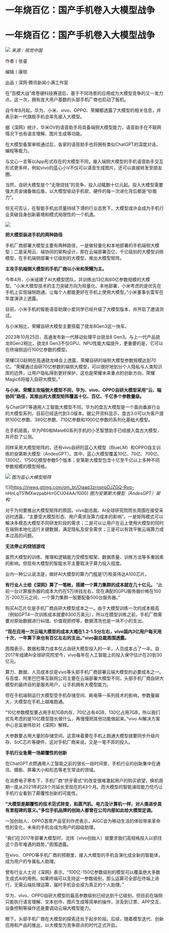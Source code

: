 # 一年烧百亿：国产手机卷入大模型战争

# 一年烧百亿：国产手机卷入大模型战争

![](https://inews.gtimg.com/news_bt/OIsilP7y8Lz99kubshGCTzamXHC_2Xs_ZnJT-5RLFAUdIAA/1000)
_来源：视觉中国_

作者丨张睿

编辑丨康晓

出品丨深网·腾讯新闻小满工作室

在“百模大战”席卷硬科技赛道后，基于不同场景的应用成为大模型竞争的又一发力点，这一次，拥有庞大用户基数的头部手机厂商也扣动了扳机。

自今年8月起，华为、小米、vivo、OPPO、荣耀都透露了大模型的相关信息，并表示新一代旗舰手机会率先接入大模型。

据《深网》统计，华米OV的语音助手将具备端侧大模型能力，语音助手在不联网情况下也有语言理解、图片生成等功能。

在大模型备案审核通过后，各家的语音助手也将拥有类似ChatGPT的深度对话、编程等能力。

与文心一言等以App形式存在的大模型不同，接入端侧大模型的手机语音助手交互形式更多样，例如vivo的蓝心小V不仅可以语音生成图片，还可以直接转发至朋友圈。

当然，自研大模型是个“无限烧钱”的竞争，投入动辄数十亿元起。投入大模型需要强大资金储备做后盾，以大模型驱动手机软、硬件的每一次进化背后都是“钞能力”。

但无可否认，在智能手机出货量持续下滑的行业态势下，大模型或许会成为手机行业突破自身创新窘境和模式局限性的一个机遇。

![](https://inews.gtimg.com/om_bt/O9m4ozE7GtaD1GVOzSUkIMVSUrgAxMXRB1u7oBj3KUWcYAA/1000)

**把大模型装进手机的两种路径**

手机厂商部署大模型主要有两种路径，一是做轻量化和本地部署的手机端侧大模型；二是采用云、端协同的架构设计，即在云端部署百亿、千亿级别的大模型训练模型，在手机端侧部署十亿级别的大模型，推出大模型矩阵。

**主攻手机端侧大模型的手机厂商以小米和荣耀为主。**

今年4月，小米组建了AI大模型团队，并训练出13亿和60亿参数规模的大模型。“小米大模型技术的主力突破方向为轻量化、本地部署，小米考虑的是优先在手机上实现端侧跑通，让每个人都能更好在手机上使用大模型。”小米董事长雷军在年度演讲上透露。

目前，小米手机的智能语音助理小爱同学已经升级了大模型版本，并开启了邀请测试。

与小米相比，荣耀自研大模型主要搭载了骁龙8Gen3这一快车。

2023年10月25日，高通发布新一代移动处理平台骁龙8 Gen3。与上一代产品骁龙8Gen2相比，骁龙8
Gen3不仅GPU、NPU性能大幅提升，更重要的是，它可以在终端侧运行100亿参数的模型。

荣耀CEO赵明在高通骁龙峰会上透露，荣耀自研的端侧大模型参数规模达到70亿。“荣耀通过自研70亿参数的端侧大模型，可以很好地划分个人隐私与人类知识库的边界，让用户隐私得到更好保护，这也是荣耀未来重点的创新方向，荣耀Magic6将接入自研大模型。”

**与小米、荣耀主攻端侧大模型不同，华为、vivo、OPPO自研大模型采用“云、端协同”路径，其推出的大模型矩阵覆盖十亿、百亿、千亿多个参数量级。**

与ChatGPT等通用人工智能大模型不同，华为的盘古大模型是一个面向垂直行业的大模型系列，目前已经迭代到3.0版本。据公开资料显示，盘古3.0可以为客户提供100亿参数、380亿参数、710亿参数和1000亿参数的系列化基础大模型。

在手机层面，华为P60和Mate60系列手机的小艺智慧助手已经接入盘古大模型，并开启了公测。

同样采用大模型矩阵的，还有vivo自研的蓝心大模型（BlueLM）和OPPO自主训练的安第斯大模型（AndesGPT）。其中，蓝心大模型覆盖10亿、70亿、700亿、1300亿、1750亿模型参数5个版本；安第斯大模型包含十亿至千亿以上多种不同参数规模的模型规格。

![](https://inews.gtimg.com/om_bt/OG__LXa4fos86QP6e_d6zGJm39wHyZBWutn2LmNLQbgSMAA/1000)
_图为蓝心大模型矩阵_

![](https://inews.gtimg.com/om_bt/Ojaaq3zrnsnpDJZGQ-Rvq-
nHnLqT51MXwzpabHrrGCU04AA/1000) _图为安第斯大模型（AndesGPT）架构_

对于为何要推出大模型矩阵的原因，vivo副总裁、AI全球研究院院长周围在接受采访时透露，“主要受大模型形态、用户需求及算力成本的影响”。一是矩阵模式可以解决多模态大模型不同研发阶段的需求；二是可以让用户在云上使用大模型的同时在端侧本地化运行关键数据，满足隐私及安全需求；三是可以有效平衡云端算力成本过高的问题。

**无法停止的烧钱游戏**

虽然大模型的训练、推理和逻辑能力受模型框架、数据质量、训练方法等多重因素的影响，但现有大模型的智能水平主要取决于算力投入程度。

业内一种公认说法是，做好AI大模型的算力门槛是1万枚英伟达A100芯片。

**有行业人士给《深网》算了一笔帐，搭建一个算力集群的成本就在几十亿元。**
“此前一台计算服务器的成本大约在5万块钱左右，现在满配的GPU服务器价格在100万-200万元之间，一个算力集群一般要配备500台服务器。”

购买AI芯片仅是手机厂商自研大模型成本之一。由于大模型训练一次的成本极高（例如GPT4一次训练成本就要6300万美元），所以在模型训练之前，手机厂商需要对原始数据进行纠错、价值观把控等，数据清洗也是一块不小的支出。

**“现在应用一次云端大模型的成本大概在1.2-1.5分左右，vivo国内3亿用户每天用十次，一年算下来也有百亿左右的支出。”vivo副总裁周围透露。**

周围表示，数据和算力成本仅占自研大模型投入的一半，人员成本占了一半。自2017年组建AI全球研究院至今，vivo每年在人工智能上的投入保守估计在20到30亿元。

算力、数据、人员成本仅是vivo等头部手机厂商部署云端大模型的必要成本之一。与百度、阿里巴巴等互联网公司主要在云端部署大模型不同，头部手机厂商自研大模型的最终目的是服务用户，让手机拥有大模型能力。

但在手机端侧运行大模型受手机存储空间、耗电等一系列技术的影响，参数量越大，大模型在手机上越难跑通。

“10亿参数模型要占用手机1GB内存，70亿占有4GB，130亿占用7GB，所以我们优先考虑的是10亿模型擅长做什么，再慢慢把其他功能做起来。”vivo
AI解决方案中心总监谢伟钦对《深网》解释。

大参数要占用大量的存储空间，这意味着要在手机上跑通大模型就要同步升级内存、SoC芯片等硬件，这对手机厂商来说，又是一笔不菲的投入。

**手机行业急需一场颠覆性的创新**

在ChatGPT点燃通用人工智能之前的很长一段时间里，手机行业的创新集中在通讯、摄影、屏幕大小和形态等老生常谈的领域。

在消费电子寒冬下，手机厂商“挤牙膏式”的改变很难激起用户的购买欲望，换机周期一度从2021年的28个月延长至现在的43个月。而大模型的智能涌现能力恰巧让手机行业看到了颠覆性创新的可能性。

**“大模型是颠覆性的技术范式转变，和蒸汽机、电力及计算机一样，对人类进步具有里程碑的意义。”多位手机品牌的创始人都曾在公司内部如此给大模型定调。**

一加创始人、OPPO首席产品官刘作虎表示，AIGC会为移动生活的体验带来革命性的变化，未来的手机会成为用户的超级助理。

“我们在2017年部署大模型时，沈炜（vivo创始人）就要求我们高规格投入以抓住这个百年难遇的趋势。”周围透露。

在vivo、OPPO等手机厂商的预期里，接入大模型的手机会演化成全新的智能体，成为用户的专属私人助理。

曾有行业人士对《深网》表示，“100亿-150亿参数级别的模型可以覆盖绝大多数生成式AI的用例。如果终端可以支持这一参数级别，那么运算可全部在终端上进行，无需云端处理运算，届时手机会会成为真正的个人助理。”

华为、vivo、OPPO自研大模型的最高参数级别已经达到千亿级别，但目前在端侧只能执行语言理解、文本创作、图片生成等简单的操作，涉及到订票、APP交互、设备控制等操作还是要调动云端大模型能力。

眼下，头部手机厂商在大模型的探索还处于起步阶段。后续，随着模型迭代、创新应用和产品的推出，以大模型为竞争原点的时代正式开启。

